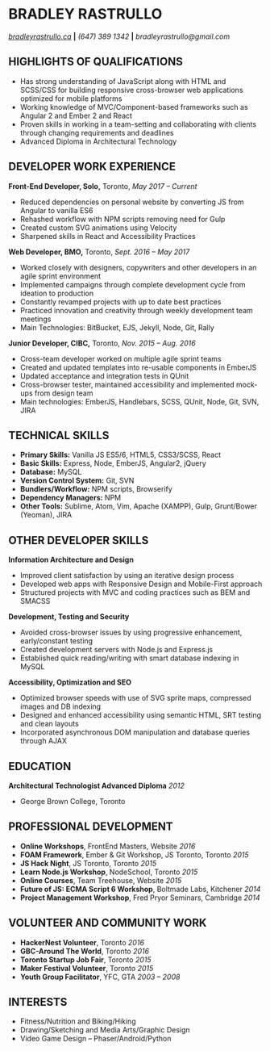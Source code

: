# BRADLEY RASTRULLO
_[bradleyrastrullo.ca](https://www.bradleyrastrullo.ca "Visit my personal website")_ **|** _(647) 389 1342_ **|** _bradleyrastrullo@gmail.com_

## HIGHLIGHTS OF QUALIFICATIONS
* Has strong understanding of JavaScript along with HTML and SCSS/CSS for building responsive cross-browser web applications optimized for mobile platforms
* Working knowledge of MVC/Component-based frameworks such as Angular 2 and Ember 2 and React
* Proven skills in working in a team-setting and collaborating with clients through changing requirements and deadlines
* Advanced Diploma in Architectural Technology

## DEVELOPER WORK EXPERIENCE

**Front-End Developer, Solo,** Toronto, _May 2017 –  Current_
* Reduced dependencies on personal website by converting JS from Angular to vanilla ES6
* Rehashed workflow with NPM scripts removing need for Gulp
* Created custom SVG animations using Velocity
* Sharpened skills in React and Accessibility Practices

**Web Developer, BMO,** Toronto,	_Sept. 2016 – May 2017_
* Worked closely with designers, copywriters and other developers in an agile sprint environment
* Implemented  campaigns through complete development cycle from ideation to production
* Constantly revamped projects with up to date best practices
* Practiced innovation and creativity through weekly development team meetings
* Main Technologies: BitBucket, EJS, Jekyll, Node, Git, Rally

**Junior Developer, CIBC,** Toronto, _Nov. 2015 – Aug. 2016_
* Cross-team developer worked on multiple  agile sprint teams
* Created and updated templates into re-usable components in EmberJS
* Updated acceptance and integration tests in QUnit
* Cross-browser tester, maintained accessibility and implemented mock-ups from design team
* Main technologies: EmberJS, Handlebars, SCSS, QUnit, Node, Git, SVN, JIRA

## TECHNICAL SKILLS
* **Primary Skills:** Vanilla JS ES5/6, HTML5, CSS3/SCSS, React
* **Basic Skills:** Express, Node, EmberJS, Angular2, jQuery
* **Database:** MySQL
* **Version Control System:** Git, SVN
* **Bundlers/Workflow:** NPM scripts, Browserify
* **Dependency Managers:** NPM
* **Other Tools:** Sublime, Atom, Vim, Apache (XAMPP), Gulp, Grunt/Bower (Yeoman), JIRA


## OTHER DEVELOPER SKILLS
**Information Architecture and Design**
* Improved client satisfaction by using an iterative design process
* Developed web apps with Responsive Design and  Mobile-First approach
* Structured projects with MVC and coding practices such as BEM and SMACSS

**Development, Testing and Security**
* Avoided cross-browser issues by using progressive enhancement, early/constant testing
* Created development servers with Node.js and Express.js
* Established quick reading/writing with smart database indexing in MySQL

**Accessibility, Optimization and SEO**
* Optimized browser speeds with use of SVG sprite maps, compressed images and DB indexing
* Designed and enhanced accessibility using semantic HTML, SRT testing and clean layouts
* Incorporated asynchronous DOM manipulation and database queries through AJAX

## EDUCATION
**Architectural Technologist Advanced Diploma**	_2012_
* George Brown College, Toronto

## PROFESSIONAL DEVELOPMENT
* **Online Workshops**, FrontEnd Masters, Website	_2016_
* **FOAM Framework**, Ember & Git Workshop, JS Toronto, Toronto	_2015_
* **JS Hack Night**, JS Toronto, Toronto	_2015_
* **Learn Node.js Workshop**, NodeSchool, Toronto	_2015_
* **Online Courses**, Team Treehouse, Website	_2015_
* **Future of JS: ECMA Script 6 Workshop**, Boltmade Labs, Kitchener	_2014_
* **Project Management Workshop**, Fred Pryor Seminars, Cambridge	_2014_

## VOLUNTEER AND COMMUNITY WORK
* **HackerNest Volunteer**, Toronto	_2016_
* **GBC-Around The World**, Toronto	_2016_
* **Toronto Startup Job Fair**, Toronto	_2015_
* **Maker Festival Volunteer**, Toronto	_2015_
* **Youth Group Facilitator**, YFC, GTA	_2003 – 2008_

## INTERESTS
* Fitness/Nutrition and Biking/Hiking
* Drawing/Sketching and Media Arts/Graphic Design
* Video Game Design – Phaser/Android/Python
